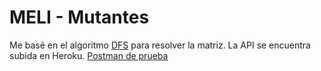 # MELI - Mutantes

Me basé en el algoritmo [DFS](https://es.wikipedia.org/wiki/B%C3%BAsqueda_en_profundidad) para resolver la matriz.
La API se encuentra subida en Heroku. [Postman de prueba](tests/MELI%20-%20Mutantes.postman_collection.json)
